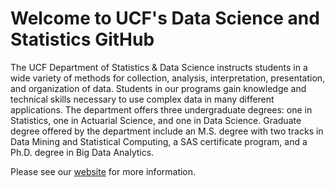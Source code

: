 # Welcome to UCF's Data Science and Statistics GitHub

The UCF Department of Statistics & Data Science instructs students in a wide variety of methods for collection, analysis, interpretation, presentation, and organization of data. Students in our programs gain knowledge and technical skills necessary to use complex data in many different applications. The department offers three undergraduate degrees: one in Statistics, one in Actuarial Science, and one in Data Science. Graduate degree offered by the department include an M.S. degree with two tracks in Data Mining and Statistical Computing, a SAS certificate program, and a Ph.D. degree in Big Data Analytics.

Please see our [website](https://sciences.ucf.edu/statistics/) for more information.

